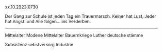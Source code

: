 xx.10.2023 0730

Der Gang zur Schule
ist jeden Tag ein Trauermarsch.
Keiner hat Lust,
Jeder hat Angst.
und Alle folgen... ins Verderben.

----

Mittelalter Modene
Mittelalter
Bauernkriege
Luther
deutsche stämme

Subsistenz
sebstversorg
Industrie
